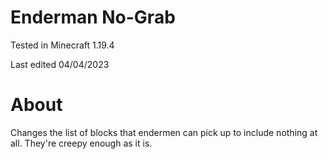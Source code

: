 # Enderman No-Grab

Tested in Minecraft 1.19.4

Last edited 04/04/2023

# About

Changes the list of blocks that endermen can pick up to include nothing at all.  They're creepy enough as it is.
